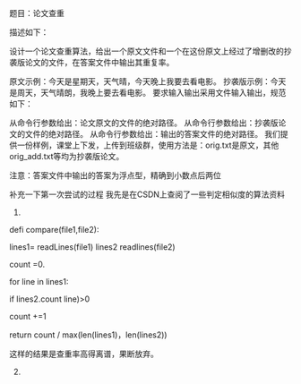 题目：论文查重

描述如下：

设计一个论文查重算法，给出一个原文文件和一个在这份原文上经过了增删改的抄袭版论文的文件，在答案文件中输出其重复率。

原文示例：今天是星期天，天气晴，今天晚上我要去看电影。
抄袭版示例：今天是周天，天气晴朗，我晚上要去看电影。
要求输入输出采用文件输入输出，规范如下：

从命令行参数给出：论文原文的文件的绝对路径。
从命令行参数给出：抄袭版论文的文件的绝对路径。
从命令行参数给出：输出的答案文件的绝对路径。
我们提供一份样例，课堂上下发，上传到班级群，使用方法是：orig.txt是原文，其他orig_add.txt等均为抄袭版论文。

注意：答案文件中输出的答案为浮点型，精确到小数点后两位

补充一下第一次尝试的过程
我先是在CSDN上查阅了一些判定相似度的算法资料

1.
defi compare(file1,file2):

lines1= readLines(file1) lines2 readlines(file2)

count =0.

for line in lines1:

if lines2.count line)>0

count +=1

return count / max(len(lines1)，len(lines2))

这样的结果是查重率高得离谱，果断放弃。

2.
